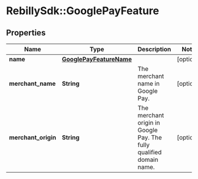 # RebillySdk::GooglePayFeature

## Properties
Name | Type | Description | Notes
------------ | ------------- | ------------- | -------------
**name** | [**GooglePayFeatureName**](GooglePayFeatureName.md) |  | [optional] 
**merchant_name** | **String** | The merchant name in Google Pay. | [optional] 
**merchant_origin** | **String** | The merchant origin in Google Pay. The fully qualified domain name. | [optional] 

